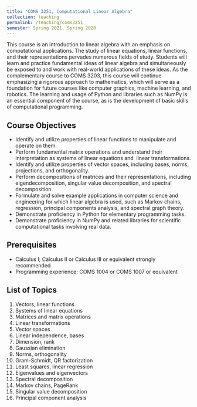 ```yaml
---
title: "COMS 3251, Computational Linear Algebra"
collection: teaching
permalink: /teaching/coms3251
semester: Spring 2021, Spring 2020
---
```


This course is an introduction to linear algebra with an emphasis on computational applications. The study of linear equations, linear functions, and their representations pervades numerous fields of study. Students will learn and practice fundamental ideas of linear algebra and simultaneously be exposed to and work with real-world applications of these ideas. As the complementary course to COMS 3203, this course will continue emphasizing a rigorous approach to mathematics, which will serve as a foundation for future courses like computer graphics, machine learning, and robotics. The learning and usage of Python and libraries such as NumPy is an essential component of the course, as is the development of basic skills of computational programming.

## Course Objectives
- Identify and utilize properties of linear functions to manipulate and operate on them.
- Perform fundamental matrix operations and understand their interpretation as systems of linear equations and  linear transformations.
- Identify and utilize properties of vector spaces, including bases, norms, projections, and orthogonality.
- Perform decompositions of matrices and their representations, including eigendecomposition, singular value decomposition, and spectral decomposition.
- Formulate and solve example applications in computer science and engineering for which linear algebra is used, such as Markov chains, regression, principal components analysis, and spectral graph theory.
- Demonstrate proficiency in Python for elementary programming tasks.
- Demonstrate proficiency in NumPy and related libraries for scientific computational tasks involving real data.

## Prerequisites
- Calculus I; Calculus II or Calculus III or equivalent strongly recommended
- Programming experience: COMS 1004 or COMS 1007 or equivalent 

## List of Topics
1. Vectors, linear functions
2. Systems of linear equations
3. Matrices and matrix operations
4. Linear transformations
5. Vector spaces
6. Linear independence, bases
7. Dimension, rank
8. Gaussian elimination
9. Norms, orthogonality
10. Gram-Schmidt, QR factorization
11. Least squares, linear regression
12. Eigenvalues and eigenvectors
13. Spectral decomposition
14. Markov chains, PageRank
15. Singular value decomposition
16. Principal component analysis
